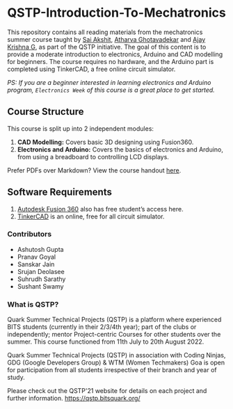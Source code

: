 # QSTP-Introduction-To-Mechatronics
This repository contains all reading materials from the mechatronics summer course taught by [Sai Akshit](https://github.com/KSaiAkshit), [Atharva Ghotavadekar](https://github.com/Atharva-05) and [Ajay Krishna G](https://github.com/ajaykrishna1878), as part of the QSTP initiative. The goal of this content is to provide a moderate introduction to electronics, Arduino and CAD modelling for beginners. The course requires no hardware, and the Arduino part is completed using TinkerCAD, a free online circuit simulator.

*PS: If you are a beginner interested in learning electronics and Arduino program, `Electronics Week` of this course is a great place to get started.*

## Course Structure

This course is split up into 2 independent modules:

1. **CAD Modelling:** Covers basic 3D designing using Fusion360.
2. **Electronics and Arduino:** Covers the basics of electronics and Arduino, from using a breadboard to controlling LCD displays.

Prefer PDFs over Markdown? View the course handout [here](Course_Handout.pdf).

## Software Requirements

1. [Autodesk Fusion 360](https://www.autodesk.com/products/fusion-360/students-teachers-educators)​ also has free student’s access here.
2. [TinkerCAD](https://www.tinkercad.com/)​ is an online, free for all circuit simulator.

### Contributors

* Ashutosh Gupta
* Pranav Goyal
* Sanskar Jain
* Srujan Deolasee
* Suhrudh Sarathy
* Sushant Swamy

### What is QSTP?

Quark Summer Technical Projects (QSTP) is a platform where experienced BITS students (currently in their 2/3/4th year); part of the clubs or independently; mentor Project-centric Courses for other students over the summer. This course functioned from 11th July to 20th August 2022.

Quark Summer Technical Projects (QSTP) in association with Coding Ninjas, GDG (Google Developers Group) & WTM (Women Techmakers) Goa is open for participation from all students irrespective of their branch and year of study.

Please check out the QSTP'21 website for details on each project and further information. https://qstp.bitsquark.org/
